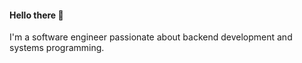 #### Hello there 👋
I'm a software engineer passionate about backend development and systems programming.
